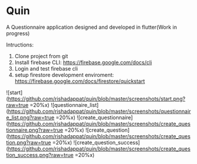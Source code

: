 # Quin

A Questionnaire application designed and developed in flutter(Work in progress)

Intructions:
1. Clone project from git
2. Install firebase CLI: https://firebase.google.com/docs/cli
3. Login and test firebase cli
4. setup firestore development enviroment: https://firebase.google.com/docs/firestore/quickstart


![start](https://github.com/rishadappat/quin/blob/master/screenshots/start.png?raw=true =20%x)      ![questionnaire_list](https://github.com/rishadappat/quin/blob/master/screenshots/questionnaire_list.png?raw=true =20%x)
![create_questionnaire](https://github.com/rishadappat/quin/blob/master/screenshots/create_questionnaire.png?raw=true =20%x)      ![create_question](https://github.com/rishadappat/quin/blob/master/screenshots/create_question.png?raw=true =20%x)
![create_question_success](https://github.com/rishadappat/quin/blob/master/screenshots/create_question_success.png?raw=true =20%x)
